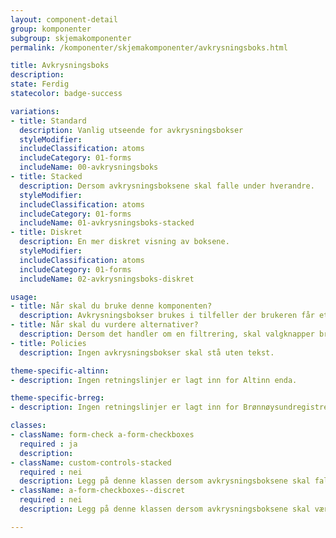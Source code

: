 ```yaml
---
layout: component-detail
group: komponenter
subgroup: skjemakomponenter
permalink: /komponenter/skjemakomponenter/avkrysningsboks.html

title: Avkrysningsboks
description:
state: Ferdig
statecolor: badge-success

variations:
- title: Standard
  description: Vanlig utseende for avkrysningsbokser
  styleModifier:
  includeClassification: atoms
  includeCategory: 01-forms
  includeName: 00-avkrysningsboks
- title: Stacked
  description: Dersom avkrysningsboksene skal falle under hverandre.
  styleModifier:
  includeClassification: atoms
  includeCategory: 01-forms
  includeName: 01-avkrysningsboks-stacked
- title: Diskret
  description: En mer diskret visning av boksene.
  styleModifier:
  includeClassification: atoms
  includeCategory: 01-forms
  includeName: 02-avkrysningsboks-diskret

usage:
- title: Når skal du bruke denne komponenten?
  description: Avkrysningsbokser brukes i tilfeller der brukeren får et spørsmål og kan svare med et eller flere alternativer. Avkrysningsboksene skal stå foran tilhørende tekst, og skal aldri stå alene. 
- title: Når skal du vurdere alternativer?
  description: Dersom det handler om en filtrering, skal valgknapper brukes.
- title: Policies
  description: Ingen avkrysningsbokser skal stå uten tekst.

theme-specific-altinn:
- description: Ingen retningslinjer er lagt inn for Altinn enda.

theme-specific-brreg:
- description: Ingen retningslinjer er lagt inn for Brønnøysundregistrene enda.

classes:
- className: form-check a-form-checkboxes
  required : ja
  description:
- className: custom-controls-stacked
  required : nei
  description: Legg på denne klassen dersom avkrysningsboksene skal falle under hverandre.
- className: a-form-checkboxes--discret
  required : nei
  description: Legg på denne klassen dersom avkrysningsboksene skal være små.

---
```

